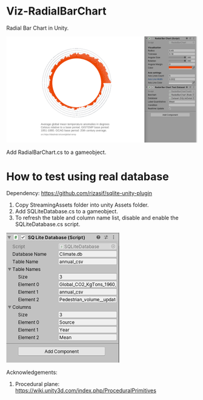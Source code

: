 # Viz-RadialBarChart
Radial Bar Chart in Unity.

[![Everything Is AWESOME](https://github.com/KadekSatriadi/Viz-RadialBarChart/raw/master/radialbarchart.png)](https://www.youtube.com/embed/bdiMbEp16Zo "Radial Bar Chart Unity")

Add RadialBarChart.cs to a gameobject. 

# How to test using real database
Dependency: https://github.com/rizasif/sqlite-unity-plugin

1. Copy StreamingAssets folder into unity Assets folder.
2. Add SQLiteDatabase.cs to a gameobject.
3. To refresh the table and column name list, disable and enable the SQLiteDatabase.cs script.

![Screenshot SQLiteDatabase](https://github.com/KadekSatriadi/Viz-RadialBarChart/raw/master/screenshotdb.png)


Acknowledgements:

1. Procedural plane: https://wiki.unity3d.com/index.php/ProceduralPrimitives
